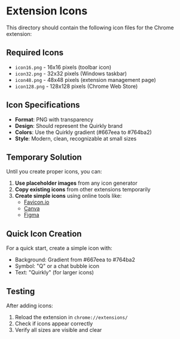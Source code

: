 # Extension Icons

This directory should contain the following icon files for the Chrome extension:

## Required Icons

- `icon16.png` - 16x16 pixels (toolbar icon)
- `icon32.png` - 32x32 pixels (Windows taskbar)
- `icon48.png` - 48x48 pixels (extension management page)
- `icon128.png` - 128x128 pixels (Chrome Web Store)

## Icon Specifications

- **Format**: PNG with transparency
- **Design**: Should represent the Quirkly brand
- **Colors**: Use the Quirkly gradient (#667eea to #764ba2)
- **Style**: Modern, clean, recognizable at small sizes

## Temporary Solution

Until you create proper icons, you can:

1. **Use placeholder images** from any icon generator
2. **Copy existing icons** from other extensions temporarily
3. **Create simple icons** using online tools like:
   - [Favicon.io](https://favicon.io/)
   - [Canva](https://canva.com/)
   - [Figma](https://figma.com/)

## Quick Icon Creation

For a quick start, create a simple icon with:
- Background: Gradient from #667eea to #764ba2
- Symbol: "Q" or a chat bubble icon
- Text: "Quirkly" (for larger icons)

## Testing

After adding icons:
1. Reload the extension in `chrome://extensions/`
2. Check if icons appear correctly
3. Verify all sizes are visible and clear
